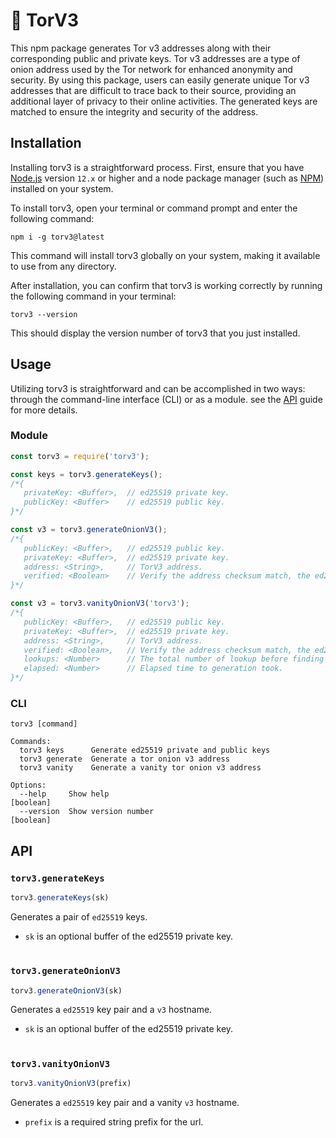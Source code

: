 # 🧅 TorV3

This npm package generates Tor v3 addresses along with their corresponding public and private keys. Tor v3 addresses are a type of onion address used by the Tor network for enhanced anonymity and security. By using this package, users can easily generate unique Tor v3 addresses that are difficult to trace back to their source, providing an additional layer of privacy to their online activities. The generated keys are matched to ensure the integrity and security of the address.

## Installation

Installing torv3 is a straightforward process. First, ensure that you have [Node.js](https://nodejs.org/) version `12.x` or higher and a node package manager (such as [NPM](https://www.npmjs.com/)) installed on your system.

To install torv3, open your terminal or command prompt and enter the following command:

```
npm i -g torv3@latest
```

This command will install torv3 globally on your system, making it available to use from any directory.

After installation, you can confirm that torv3 is working correctly by running the following command in your terminal:

```
torv3 --version
```

This should display the version number of torv3 that you just installed.

## Usage

Utilizing torv3 is straightforward and can be accomplished in two ways: through the command-line interface (CLI) or as a module. see the [API](#api) guide for more details.

### Module

```js
const torv3 = require('torv3');

const keys = torv3.generateKeys();
/*{
   privateKey: <Buffer>,  // ed25519 private key.
   publicKey: <Buffer>    // ed25519 public key.
}*/

const v3 = torv3.generateOnionV3();
/*{
   publicKey: <Buffer>,   // ed25519 public key.
   privateKey: <Buffer>,  // ed25519 private key.
   address: <String>,     // TorV3 address.
   verified: <Boolean>    // Verify the address checksum match, the ed25519 public key.
}*/

const v3 = torv3.vanityOnionV3('torv3');
/*{
   publicKey: <Buffer>,   // ed25519 public key.
   privateKey: <Buffer>,  // ed25519 private key.
   address: <String>,     // TorV3 address.
   verified: <Boolean>,   // Verify the address checksum match, the ed25519 public key.
   lookups: <Number>      // The total number of lookup before finding desired hostname.
   elapsed: <Number>      // Elapsed time to generation took.
}*/

```

### CLI

```
torv3 [command]

Commands:
  torv3 keys      Generate ed25519 private and public keys
  torv3 generate  Generate a tor onion v3 address
  torv3 vanity    Generate a vanity tor onion v3 address

Options:
  --help     Show help                                                 [boolean]
  --version  Show version number                                       [boolean]
```

## API

### `torv3.generateKeys`
```js
torv3.generateKeys(sk)
```
Generates a pair of `ed25519` keys.
- `sk` is an optional buffer of the ed25519 private key.

# 

### `torv3.generateOnionV3`
```js
torv3.generateOnionV3(sk)
```
Generates a `ed25519` key pair and a `v3` hostname.
- `sk` is an optional buffer of the ed25519 private key.

# 

### `torv3.vanityOnionV3`
```js
torv3.vanityOnionV3(prefix)
```
Generates a `ed25519` key pair and a vanity `v3` hostname.
- `prefix` is a required string prefix for the url.

